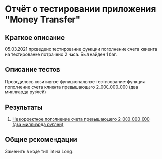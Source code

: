# Отчёт о тестировании приложения "Money Transfer"

## Краткое описание

05.03.2021 проведено тестирование функции пополнение счета клиента
на тестирование потрачено 2 часа. Был найден 1 баг.

## Описание тестов
Проводилось позитивное функциональное тестирование: функции пополнение счета 
клиента превышающего 2_000_000_000 (два миллиарда рублей)


## Результаты

1. [Не корректное пополнение счета 
   превышающего 2_000_000_000 (два миллиарда рублей)](https://github.com/Guliaiev/Mtrransfer/issues/1)


## Общие рекомендации

Заменить в коде  тип int на Long.
